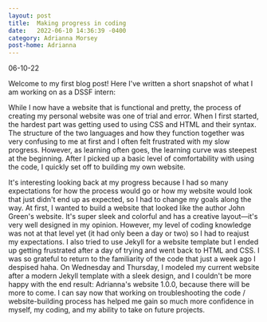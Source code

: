 ```yaml
---
layout: post
title:  Making progress in coding
date:   2022-06-10 14:36:39 -0400
category: Adrianna Morsey
post-home: Adrianna
---
```


06-10-22

Welcome to my first blog post! Here I've written a short snapshot of what I am working on as a DSSF intern:

While I now have a website that is functional and pretty, the process of creating my personal website was one of trial and error. When I first started, the hardest part was getting used to using CSS and HTML and their syntax. The structure of the two languages and how they function together was very confusing to me at first and I often felt frustrated with my slow progress. However, as learning often goes, the learning curve was steepest at the beginning. After I picked up a basic level of comfortability with using the code, I quickly set off to building my own website. 

It's interesting looking back at my progress because I had so many expectations for how the process would go or how my website would look that just didn't end up as expected, so I had to change my goals along the way. At first, I wanted to build a website that looked like the author John Green's website. It's super sleek and colorful and has a creative layout—it's very well designed in my opinion. However, my level of coding knowledge was not at that level yet (it had only been a day or two) so I had to reajust my expectations. I also tried to use Jekyll for a website template but I ended up getting frustrated after a day of trying and went back to HTML and CSS. I was so grateful to return to the familiarity of the code that just a week ago I despised haha. On Wednesday and Thursday, I modeled my current website after a modern Jekyll template with a sleek design, and I couldn't be more happy with the end result: Adrianna's website 1.0.0, because there will be more to come. I can say now that working on troubleshooting the code / website-building process has helped me gain so much more confidence in myself, my coding, and my ability to take on future projects.
